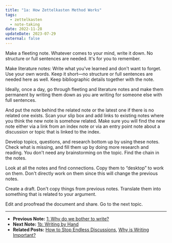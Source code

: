 ```yaml
---
title: "1a: How Zettelkasten Method Works"
tags:
  - zettelkasten
  - note-taking
date: 2022-11-28
updateDate: 2023-07-29
external: false
---
```


Make a fleeting note. Whatever comes to your mind, write it down. No structure or full sentences are needed. It's for you to remember.

Make literature notes: Write what you've learned and don't want to forget. Use your own words. Keep it short—no structure or full sentences are needed here as well. Keep bibliographic details together with the note.

Ideally, once a day, go through fleeting and literature notes and make them permanent by writing them down as you are writing for someone else with full sentences.

And put the note behind the related note or the latest one if there is no related one exists. Scan your slip box and add links to existing notes where you think the new note is somehow related. Make sure you will find the new note either via a link from an index note or via an entry point note about a discussion or topic that is linked to the index.

Develop topics, questions, and research bottom up by using these notes. Check what is missing, and fill them up by doing more research and reading. You don't need any brainstorming on the topic. Find the chain in the notes.

Look at all the notes and find connections. Copy them to “desktop” to work on them. Don't directly work on them since this will change the previous notes.

Create a draft. Don't copy things from previous notes. Translate them into something that is related to your argument.

Edit and proofread the document and share. Go to the next topic.

---

- **Previous Note:** [1: Why do we bother to write?](/notes/1-why-do-we-bother-to-write)
- **Next Note:** [1b: Writing by Hand](/notes/1b-writing-by-hand)
- **Related Posts:** [How to Stop Endless Discussions](/how-to-stop-endless-discussions), [Why is Writing Important?](/why-is-writing-important)
